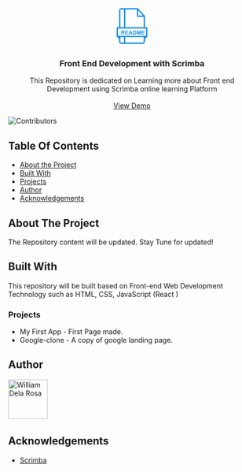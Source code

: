 <p align="center">
  <a href="https://github.com/william1220/front-end-development-with-scrimba">
    <img src="assets/readme.png" alt="Logo" width="80" height="80">
  </a>


  <h3 align="center">Front End Development with Scrimba</h3>

  <p align="center">
    This Repository is dedicated on Learning more about Front end Development using Scrimba online learning Platform
    <br/>
    <br/>
    <a align="center" href="https://images.unsplash.com/photo-1614332287897-cdc485fa562d?ixlib=rb-4.0.3&ixid=M3wxMjA3fDB8MHxwaG90by1wYWdlfHx8fGVufDB8fHx8fA%3D%3D&auto=format&fit=crop&w=1170&q=80">View Demo</a>

  </p>
</p>

![Contributors](https://img.shields.io/github/contributors/william1220/front-end-development-with-scrimba?color=dark-green)

## Table Of Contents

* [About the Project](#about-the-project)
* [Built With](#built-with)
* [Projects](#projects)
* [Author](#author)
* [Acknowledgements](#acknowledgements)

## About The Project

The Repository content will be updated. Stay Tune for updated!

## Built With

This repository will be built based on Front-end Web Development Technology such as HTML, CSS, JavaScript (React )

### Projects
* My First App - First Page made.
* Google-clone - A copy of google landing page.


## Author

[//]: contributor-faces

<a href="https://github.com/william1220"><img src="https://avatars.githubusercontent.com/u/23138486?v=4" title="William Dela Rosa" width="80" height="80"></a>

[//]: contributor-faces

## Acknowledgements

* [Scrimba](https://scrimba.com/)
